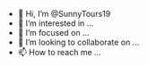 - 👋 Hi, I’m @SunnyTours19
- 👀 I’m interested in ...
- 🌱 I’m focused on ...
- 💞️ I’m looking to collaborate on ...
- 📫 How to reach me ...

<!---
SunnyTours19/SunnyTours19 is a ✨ special ✨ repository because its `README.md` (this file) appears on your GitHub profile.
You can click the Preview link to take a look at your changes.
--->
